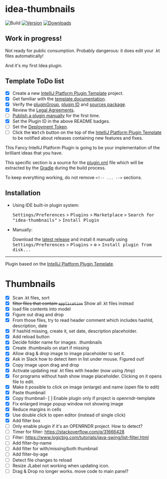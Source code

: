 # idea-thumbnails

![Build](https://github.com/hamoid/idea-thumbnails/workflows/Build/badge.svg)
[![Version](https://img.shields.io/jetbrains/plugin/v/com.hamoid.ideathumbnails.svg)](https://plugins.jetbrains.com/plugin/com.hamoid.ideathumbnails)
[![Downloads](https://img.shields.io/jetbrains/plugin/d/com.hamoid.ideathumbnails.svg)](https://plugins.jetbrains.com/plugin/com.hamoid.ideathumbnails)

## Work in progress!

Not ready for public consumption. 
Probably dangerous: it does edit your .kt files automatically!

And it's my first Idea plugin.

## Template ToDo list
- [x] Create a new [IntelliJ Platform Plugin Template][template] project.
- [x] Get familiar with the [template documentation][template].
- [x] Verify the [pluginGroup](/gradle.properties), [plugin ID](/src/main/resources/META-INF/plugin.xml) and [sources package](/src/main/kotlin).
- [x] Review the [Legal Agreements](https://plugins.jetbrains.com/docs/marketplace/legal-agreements.html).
- [ ] [Publish a plugin manually](https://plugins.jetbrains.com/docs/intellij/publishing-plugin.html?from=IJPluginTemplate) for the first time.
- [x] Set the Plugin ID in the above README badges.
- [ ] Set the [Deployment Token](https://plugins.jetbrains.com/docs/marketplace/plugin-upload.html).
- [ ] Click the <kbd>Watch</kbd> button on the top of the [IntelliJ Platform Plugin Template][template] to be notified about releases containing new features and fixes.

<!-- Plugin description -->
This Fancy IntelliJ Platform Plugin is going to be your implementation of the brilliant ideas that you have.

This specific section is a source for the [plugin.xml](/src/main/resources/META-INF/plugin.xml) file which will be extracted by the [Gradle](/build.gradle.kts) during the build process.

To keep everything working, do not remove `<!-- ... -->` sections. 
<!-- Plugin description end -->

## Installation

- Using IDE built-in plugin system:
  
  <kbd>Settings/Preferences</kbd> > <kbd>Plugins</kbd> > <kbd>Marketplace</kbd> > <kbd>Search for "idea-thumbnails"</kbd> >
  <kbd>Install Plugin</kbd>
  
- Manually:

  Download the [latest release](https://github.com/hamoid/idea-thumbnails/releases/latest) and install it manually using
  <kbd>Settings/Preferences</kbd> > <kbd>Plugins</kbd> > <kbd>⚙️</kbd> > <kbd>Install plugin from disk...</kbd>


---
Plugin based on the [IntelliJ Platform Plugin Template][template].

[template]: https://github.com/JetBrains/intellij-platform-plugin-template

# Thumbnails

- [x] Scan .kt files, sort 
- [x] ~~filter files that contain `application`~~ Show all .kt files instead
- [x] load file contents into model
- [x] Figure out drag and drop
- [x] From those files, try to read header comment which includes hashId, description, date
- [x] If hashId missing, create it, set date, description placeholder.
- [x] Add reload button
- [x] Decide folder name for images: .thumbnails
- [x] Create .thumbnails on start if missing
- [x] Allow drag & drop image to image placeholder to set it.
- [x] Ask in Slack how to detect item in list under mouse. Figured out!
- [x] Copy image upon drag and drop
- [x] Activate updating real .kt files with header (now using /tmp)
- [x] For programs without hash show image placeholder. Clicking on it opens file to edit.
- [x] Make it possible to click on image (enlarge) and name (open file to edit)
- [x] Paste thumbnail
- [x] Copy thumbnail- [ ] Enable plugin only if project is openrndr-template
- [x] Fix enlarged image popup window not showing image
- [x] Reduce margins in cells
- [x] Use double click to open editor (instead of single click)
- [x] Add filter box
- [ ] Only enable plugin if it's an OPENRNDR project. How to detect?
- [ ] Timer for filter: https://stackoverflow.com/q/31666428
- [ ] Filter: https://www.logicbig.com/tutorials/java-swing/list-filter.html
- [ ] Add filter-by-name
- [ ] Add filter for with/missing/both thumbnail
- [ ] Add filter-by-age
- [ ] Detect file changes to reload
- [ ] Resize JLabel not working when updating icon.
- [ ] Drag & Drop no longer works. move code to main panel?
